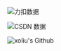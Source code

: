 
![力扣数据](https://stats.justsong.cn/api/leetcode?username=xoliu&cn=true)

![CSDN 数据](https://stats.justsong.cn/api/csdn?id=xoliu1)

![xoliu's Github](https://github-readme-stats.vercel.app/api?username=xoliu1&show_icons=true&theme=merko&count_private=true)
